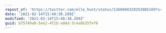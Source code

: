 ```yaml
---
repost_of: 'https://twitter.com/elle_hunt/status/1360898328293085189?s=09'
date: '2021-02-14T15:48:38.289Z'
modified: '2021-02-14T15:48:38.289Z'
guid: b75749a0-5ee2-4f2b-a8dd-3c4a8b35fef6
---
```

 
